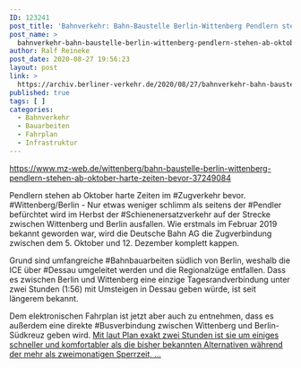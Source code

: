 ```yaml
---
ID: 123241
post_title: 'Bahnverkehr: Bahn-Baustelle Berlin-Wittenberg Pendlern stehen ab Oktober harte Zeiten bevor, aus mz-web.de'
post_name: >
  bahnverkehr-bahn-baustelle-berlin-wittenberg-pendlern-stehen-ab-oktober-harte-zeiten-bevor-aus-mz-web-de
author: Ralf Reineke
post_date: 2020-08-27 19:56:23
layout: post
link: >
  https://archiv.berliner-verkehr.de/2020/08/27/bahnverkehr-bahn-baustelle-berlin-wittenberg-pendlern-stehen-ab-oktober-harte-zeiten-bevor-aus-mz-web-de/
published: true
tags: [ ]
categories:
  - Bahnverkehr
  - Bauarbeiten
  - Fahrplan
  - Infrastruktur
---
```

https://www.mz-web.de/wittenberg/bahn-baustelle-berlin-wittenberg-pendlern-stehen-ab-oktober-harte-zeiten-bevor-37249084

Pendlern stehen ab Oktober harte Zeiten im #Zugverkehr bevor.
#Wittenberg/Berlin -
Nur etwas weniger schlimm als seitens der #Pendler befürchtet wird im Herbst der #Schienenersatzverkehr auf der Strecke zwischen Wittenberg und Berlin ausfallen. Wie erstmals im Februar 2019 bekannt geworden war, wird die Deutsche Bahn AG die Zugverbindung zwischen dem 5. Oktober und 12. Dezember komplett kappen.

Grund sind umfangreiche #Bahnbauarbeiten südlich von Berlin, weshalb die ICE über #Dessau umgeleitet werden und die Regionalzüge entfallen. Dass es zwischen Berlin und Wittenberg eine einzige Tagesrandverbindung unter zwei Stunden (1:56) mit Umsteigen in Dessau geben würde, ist seit längerem bekannt.

Dem elektronischen Fahrplan ist jetzt aber auch zu entnehmen, dass es außerdem eine direkte #Busverbindung zwischen Wittenberg und Berlin-Südkreuz geben wird. <a href="https://www.mz-web.de/wittenberg/bahn-baustelle-berlin-wittenberg-pendlern-stehen-ab-oktober-harte-zeiten-bevor-37249084">Mit laut Plan exakt zwei Stunden ist sie um einiges schneller und komfortabler als die bisher bekannten Alternativen während der mehr als zweimonatigen Sperrzeit, ...</a>
